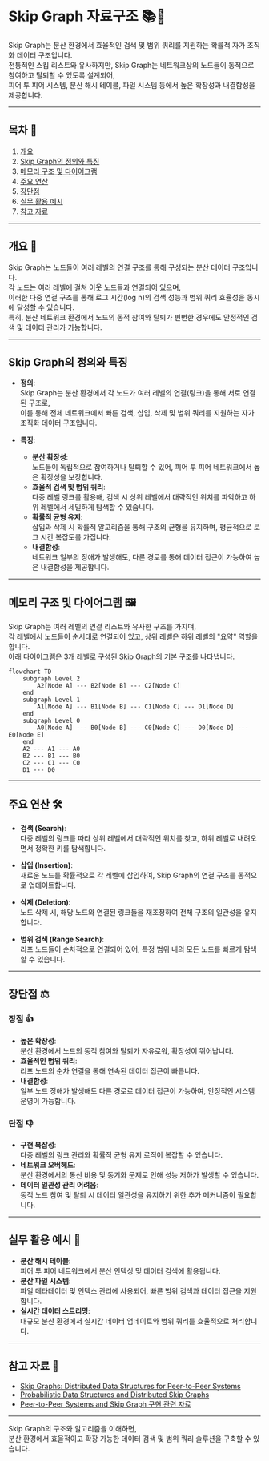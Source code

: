 # Skip Graph 자료구조 📚🔗

Skip Graph는 분산 환경에서 효율적인 검색 및 범위 쿼리를 지원하는 확률적 자가 조직화 데이터 구조입니다.  
전통적인 스킵 리스트와 유사하지만, Skip Graph는 네트워크상의 노드들이 동적으로 참여하고 탈퇴할 수 있도록 설계되어,  
피어 투 피어 시스템, 분산 해시 테이블, 파일 시스템 등에서 높은 확장성과 내결함성을 제공합니다.

---

## 목차 📝
1. [개요](#개요-🧐)
2. [Skip Graph의 정의와 특징](#skip-graph의-정의와-특징)
3. [메모리 구조 및 다이어그램](#메모리-구조-및-다이어그램-🖼️)
4. [주요 연산](#주요-연산-🛠️)
5. [장단점](#장단점-⚖️)
6. [실무 활용 예시](#실무-활용-예시-💼)
7. [참고 자료](#참고-자료-🔗)

---

## 개요 🧐
Skip Graph는 노드들이 여러 레벨의 연결 구조를 통해 구성되는 분산 데이터 구조입니다.  
각 노드는 여러 레벨에 걸쳐 이웃 노드들과 연결되어 있으며,  
이러한 다중 연결 구조를 통해 로그 시간(log n)의 검색 성능과 범위 쿼리 효율성을 동시에 달성할 수 있습니다.  
특히, 분산 네트워크 환경에서 노드의 동적 참여와 탈퇴가 빈번한 경우에도 안정적인 검색 및 데이터 관리가 가능합니다.

---

## Skip Graph의 정의와 특징
- **정의**:  
  Skip Graph는 분산 환경에서 각 노드가 여러 레벨의 연결(링크)을 통해 서로 연결된 구조로,  
  이를 통해 전체 네트워크에서 빠른 검색, 삽입, 삭제 및 범위 쿼리를 지원하는 자가 조직화 데이터 구조입니다.
  
- **특징**:
  - **분산 확장성**:  
    노드들이 독립적으로 참여하거나 탈퇴할 수 있어, 피어 투 피어 네트워크에서 높은 확장성을 보장합니다.
  - **효율적 검색 및 범위 쿼리**:  
    다중 레벨 링크를 활용해, 검색 시 상위 레벨에서 대략적인 위치를 파악하고 하위 레벨에서 세밀하게 탐색할 수 있습니다.
  - **확률적 균형 유지**:  
    삽입과 삭제 시 확률적 알고리즘을 통해 구조의 균형을 유지하며, 평균적으로 로그 시간 복잡도를 가집니다.
  - **내결함성**:  
    네트워크 일부의 장애가 발생해도, 다른 경로를 통해 데이터 접근이 가능하여 높은 내결함성을 제공합니다.

---

## 메모리 구조 및 다이어그램 🖼️
Skip Graph는 여러 레벨의 연결 리스트와 유사한 구조를 가지며,  
각 레벨에서 노드들이 순서대로 연결되어 있고, 상위 레벨은 하위 레벨의 "요약" 역할을 합니다.  
아래 다이어그램은 3개 레벨로 구성된 Skip Graph의 기본 구조를 나타냅니다.

```mermaid
flowchart TD
    subgraph Level 2
        A2[Node A] --- B2[Node B] --- C2[Node C]
    end
    subgraph Level 1
        A1[Node A] --- B1[Node B] --- C1[Node C] --- D1[Node D]
    end
    subgraph Level 0
        A0[Node A] --- B0[Node B] --- C0[Node C] --- D0[Node D] --- E0[Node E]
    end
    A2 --- A1 --- A0
    B2 --- B1 --- B0
    C2 --- C1 --- C0
    D1 --- D0
```

---

## 주요 연산 🛠️
- **검색 (Search)**:  
  다중 레벨의 링크를 따라 상위 레벨에서 대략적인 위치를 찾고, 하위 레벨로 내려오면서 정확한 키를 탐색합니다.
  
- **삽입 (Insertion)**:  
  새로운 노드를 확률적으로 각 레벨에 삽입하여, Skip Graph의 연결 구조를 동적으로 업데이트합니다.
  
- **삭제 (Deletion)**:  
  노드 삭제 시, 해당 노드와 연결된 링크들을 재조정하여 전체 구조의 일관성을 유지합니다.
  
- **범위 검색 (Range Search)**:  
  리프 노드들이 순차적으로 연결되어 있어, 특정 범위 내의 모든 노드를 빠르게 탐색할 수 있습니다.

---

## 장단점 ⚖️

### 장점 👍
- **높은 확장성**:  
  분산 환경에서 노드의 동적 참여와 탈퇴가 자유로워, 확장성이 뛰어납니다.
- **효율적인 범위 쿼리**:  
  리프 노드의 순차 연결을 통해 연속된 데이터 접근이 빠릅니다.
- **내결함성**:  
  일부 노드 장애가 발생해도 다른 경로로 데이터 접근이 가능하여, 안정적인 시스템 운영이 가능합니다.

### 단점 👎
- **구현 복잡성**:  
  다중 레벨의 링크 관리와 확률적 균형 유지 로직이 복잡할 수 있습니다.
- **네트워크 오버헤드**:  
  분산 환경에서의 통신 비용 및 동기화 문제로 인해 성능 저하가 발생할 수 있습니다.
- **데이터 일관성 관리 어려움**:  
  동적 노드 참여 및 탈퇴 시 데이터 일관성을 유지하기 위한 추가 메커니즘이 필요합니다.

---

## 실무 활용 예시 💼
- **분산 해시 테이블**:  
  피어 투 피어 네트워크에서 분산 인덱싱 및 데이터 검색에 활용됩니다.
- **분산 파일 시스템**:  
  파일 메타데이터 및 인덱스 관리에 사용되어, 빠른 범위 검색과 데이터 접근을 지원합니다.
- **실시간 데이터 스트리밍**:  
  대규모 분산 환경에서 실시간 데이터 업데이트와 범위 쿼리를 효율적으로 처리합니다.

---

## 참고 자료 🔗
- [Skip Graphs: Distributed Data Structures for Peer-to-Peer Systems](https://www.cs.princeton.edu/courses/archive/spring06/cos521/handouts/skipgraph.pdf)
- [Probabilistic Data Structures and Distributed Skip Graphs](https://dl.acm.org/doi/10.1145/129095.129101)
- [Peer-to-Peer Systems and Skip Graph 구현 관련 자료](https://www.usenix.org/legacy/events/p2p02/tech/full_papers/aspnes/aspnes.pdf)

---

Skip Graph의 구조와 알고리즘을 이해하면,  
분산 환경에서 효율적이고 확장 가능한 데이터 검색 및 범위 쿼리 솔루션을 구축할 수 있습니다.